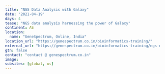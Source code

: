 ```yaml
---
title: "NGS Data Analysis with Galaxy"
date: '2021-04-19'
days: 4
tease: "NGS data analysis harnessing the power of Galaxy"
continent: AS
location:
  name: "GeneSpectrum, Online, India"
location_url: "https://genespectrum.co.in/bioinformatics-training/"
external_url: "https://genespectrum.co.in/bioinformatics-training/ngs-data-analysis-with-galaxy/"
gtn: false
contact: "contact @ genespectrum.co.in"
image: 
subsites: [global, us]
---
```

